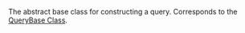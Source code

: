 The abstract base class for constructing a query. 
Corresponds to the [QueryBase Class](https://msdn.microsoft.com/library/microsoft.xrm.sdk.query.querybase.aspx).
